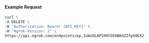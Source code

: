 <!-- Code generated for API Clients. DO NOT EDIT. -->

#### Example Request

```bash
curl \
-X DELETE \
-H "Authorization: Bearer {API_KEY}" \
-H "Ngrok-Version: 2" \
https://api.ngrok.com/endpoints/ep_2uWzOLAPlH9YO58B0dZZfpX9EX2
```
